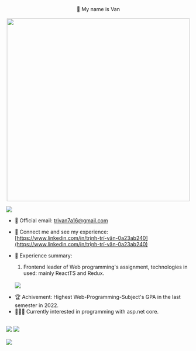 
<div align="center">
👋 My name is Van </br></br>
<img style="width:500px;" src="https://res.cloudinary.com/dotr7u5kq/image/upload/v1673978983/githubportfolio/cat-gif-forgithub_p1zxlm.gif"/>
<br>
</div>

![](https://komarev.com/ghpvc/?username=trivankute&color=blue)

- 📧 Official email: trivan7a16@gmail.com

- 🔗 Connect me and see my experience: [https://www.linkedin.com/in/trịnh-trí-văn-0a23ab240](https://www.linkedin.com/in/trịnh-trí-văn-0a23ab240) 

- 📃 Experience summary:

  1. Frontend leader of Web programming's assignment, technologies in used: mainly ReactTS and Redux.
  </br>
  <img align="center" src="https://github-readme-stats.vercel.app/api/pin/?username=trivankute&repo=CuaHangThoiDai"/>
  </br>
<!--  
  2. Four projects from the beginning of Q2-2022 to the end of the summer. 
  Practice on MVC-JS, vanilla JS (socket), Socket in React, Drag and drop in todoApp 
  <br>
  <img align="left" src="https://github-readme-stats.vercel.app/api/pin/?username=trivankute&repo=Yelp-Camp"/>
  <br>
  <img align="left" src="https://github-readme-stats.vercel.app/api/pin/?username=trivankute&repo=snakesForTest"/>
  <br>
  <img align="left" src="https://github-readme-stats.vercel.app/api/pin/?username=trivankute&repo=chatApp"/>
  <br>
  <img align="left" src="https://github-readme-stats.vercel.app/api/pin/?username=trivankute&repo=todoApp"/>
  <br> -->
- 🏆 Achivement: Highest Web-Programming-Subject's GPA in the last semester in 2022.
- 👨🏻‍💻 Currently interested in programming with asp.net core.
<br>
<div>
   <img src="https://github-readme-stats.vercel.app/api?username=trivankute&count_private=true&show_icons=true&theme=dark&locale=en&ring_color=F8C8DC"/>
   <img src="https://github-readme-stats.vercel.app/api/top-langs?username=trivankute&show_icons=true&locale=en&layout=compact&theme=radical&hide=c"/>
</div>
<br>
<div>
   <img src="https://github-readme-streak-stats.herokuapp.com/?user=trivankute&theme=radical"/>
</div>
